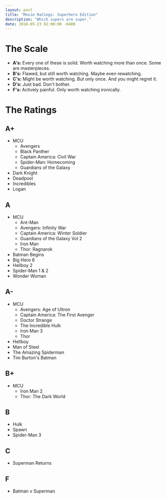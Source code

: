 ```yaml
---
layout: post
title: "Movie Ratings: Superhero Edition"
description: "Which supers are super."
date: 2018-05-23 02:00:00 -0400
---
```

# The Scale

- __A's:__ Every one of these is solid. Worth watching more than once. Some are masterpieces.
- __B's:__ Flawed, but still worth watching. Maybe even rewatching.
- __C's:__ Might be worth watching. But only once. And you might regret it.
- __D's:__ Just bad. Don't bother.
- __F's:__ Actively painful. Only worth watching ironically.

# The Ratings

## A+
- MCU
    - Avengers
    - Black Panther
    - Captain America: Civil War
    - Spider-Man: Homecoming
    - Guardians of the Galaxy
- Dark Knight
- Deadpool
- Incredibles
- Logan

## A
- MCU
	- Ant-Man
    - Avengers: Infinity War
	- Captain America: Winter Soldier
	- Guardians of the Galaxy Vol 2
	- Iron Man
	- Thor: Ragnarok
- Batman Begins
- Big Hero 6
- Hellboy 2
- Spider-Man 1 & 2
- Wonder Woman

## A-
- MCU
    - Avengers: Age of Ultron
    - Captain America: The First Avenger
    - Doctor Strange
    - The Incredible Hulk
    - Iron Man 3
    - Thor
- Hellboy
- Man of Steel
- The Amazing Spiderman
- Tim Burton's Batman

## B+
- MCU
    - Iron Man 2
    - Thor: The Dark World

## B
- Hulk
- Spawn
- Spider-Man 3

## C
- Superman Returns

## F
- Batman v Superman
